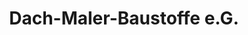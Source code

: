 ---
title: "Dach-Maler-Baustoffe e.G."
url: /kurort-oberwiesenthal/dach-maler-baustoffe-e-g/
shop: Baustoffe
---